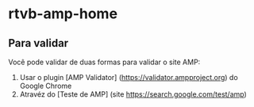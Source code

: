 # rtvb-amp-home

## Para validar

Você pode validar de duas formas para validar o site AMP:
1) Usar o plugin [AMP Validator] (https://validator.ampproject.org) do Google Chrome
2) Atravéz do [Teste de AMP] (site https://search.google.com/test/amp)
